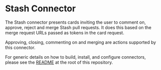 # Stash Connector

The Stash connector presents cards inviting the user to comment on, approve, reject and merge Stash pull requests. It does this based on the merge request URLs passed as tokens in the card request.

Approving, closing, commenting on and merging are actions supported by this connector.

For generic details on how to build, install, and configure connectors, please see the [README](https://github.com/vmware/connectors-workspace-one/blob/master/README.md) at the root of this repository.
